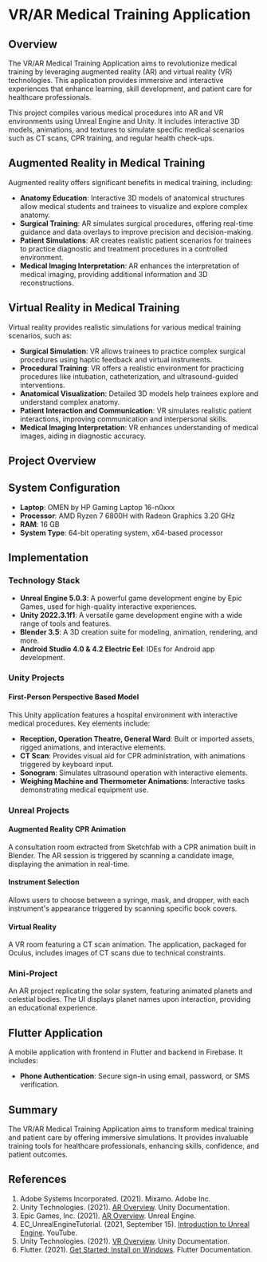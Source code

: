 # VR/AR Medical Training Application

## Overview

The VR/AR Medical Training Application aims to revolutionize medical training by leveraging augmented reality (AR) and virtual reality (VR) technologies. This application provides immersive and interactive experiences that enhance learning, skill development, and patient care for healthcare professionals.

This project compiles various medical procedures into AR and VR environments using Unreal Engine and Unity. It includes interactive 3D models, animations, and textures to simulate specific medical scenarios such as CT scans, CPR training, and regular health check-ups.

## Augmented Reality in Medical Training

Augmented reality offers significant benefits in medical training, including:

- **Anatomy Education**: Interactive 3D models of anatomical structures allow medical students and trainees to visualize and explore complex anatomy.
- **Surgical Training**: AR simulates surgical procedures, offering real-time guidance and data overlays to improve precision and decision-making.
- **Patient Simulations**: AR creates realistic patient scenarios for trainees to practice diagnostic and treatment procedures in a controlled environment.
- **Medical Imaging Interpretation**: AR enhances the interpretation of medical imaging, providing additional information and 3D reconstructions.

## Virtual Reality in Medical Training

Virtual reality provides realistic simulations for various medical training scenarios, such as:

- **Surgical Simulation**: VR allows trainees to practice complex surgical procedures using haptic feedback and virtual instruments.
- **Procedural Training**: VR offers a realistic environment for practicing procedures like intubation, catheterization, and ultrasound-guided interventions.
- **Anatomical Visualization**: Detailed 3D models help trainees explore and understand complex anatomy.
- **Patient Interaction and Communication**: VR simulates realistic patient interactions, improving communication and interpersonal skills.
- **Medical Imaging Interpretation**: VR enhances understanding of medical images, aiding in diagnostic accuracy.

## Project Overview



## System Configuration

- **Laptop**: OMEN by HP Gaming Laptop 16-n0xxx
- **Processor**: AMD Ryzen 7 6800H with Radeon Graphics 3.20 GHz
- **RAM**: 16 GB
- **System Type**: 64-bit operating system, x64-based processor

## Implementation

### Technology Stack

- **Unreal Engine 5.0.3**: A powerful game development engine by Epic Games, used for high-quality interactive experiences.
- **Unity 2022.3.1f1**: A versatile game development engine with a wide range of tools and features.
- **Blender 3.5**: A 3D creation suite for modeling, animation, rendering, and more.
- **Android Studio 4.0 & 4.2 Electric Eel**: IDEs for Android app development.

### Unity Projects

#### First-Person Perspective Based Model

This Unity application features a hospital environment with interactive medical procedures. Key elements include:

- **Reception, Operation Theatre, General Ward**: Built or imported assets, rigged animations, and interactive elements.
- **CT Scan**: Provides visual aid for CPR administration, with animations triggered by keyboard input.
- **Sonogram**: Simulates ultrasound operation with interactive elements.
- **Weighing Machine and Thermometer Animations**: Interactive tasks demonstrating medical equipment use.

### Unreal Projects

#### Augmented Reality CPR Animation

A consultation room extracted from Sketchfab with a CPR animation built in Blender. The AR session is triggered by scanning a candidate image, displaying the animation in real-time.

#### Instrument Selection

Allows users to choose between a syringe, mask, and dropper, with each instrument's appearance triggered by scanning specific book covers.

#### Virtual Reality

A VR room featuring a CT scan animation. The application, packaged for Oculus, includes images of CT scans due to technical constraints.

### Mini-Project

An AR project replicating the solar system, featuring animated planets and celestial bodies. The UI displays planet names upon interaction, providing an educational experience.

## Flutter Application

A mobile application with frontend in Flutter and backend in Firebase. It includes:

- **Phone Authentication**: Secure sign-in using email, password, or SMS verification.

## Summary

The VR/AR Medical Training Application aims to transform medical training and patient care by offering immersive simulations. It provides invaluable training tools for healthcare professionals, enhancing skills, confidence, and patient outcomes.

## References

1. Adobe Systems Incorporated. (2021). Mixamo. Adobe Inc.
2. Unity Technologies. (2021). [AR Overview](https://docs.unity3d.com/Manual/AROverview.html). Unity Documentation.
3. Epic Games, Inc. (2021). [AR Overview](https://docs.unrealengine.com/4.26/en-US/SharingAndReleasing/XRDevelopment/AR/HandheldAR/AROverview/). Unreal Engine.
4. EC_UnrealEngineTutorial. (2021, September 15). [Introduction to Unreal Engine](https://www.youtube.com/watch?v=ABC123). YouTube.
5. Unity Technologies. (2021). [VR Overview](https://docs.unity3d.com/Manual/VROverview.html). Unity Documentation.
6. Flutter. (2021). [Get Started: Install on Windows](https://docs.flutter.dev/get-started/install/windows). Flutter Documentation.

